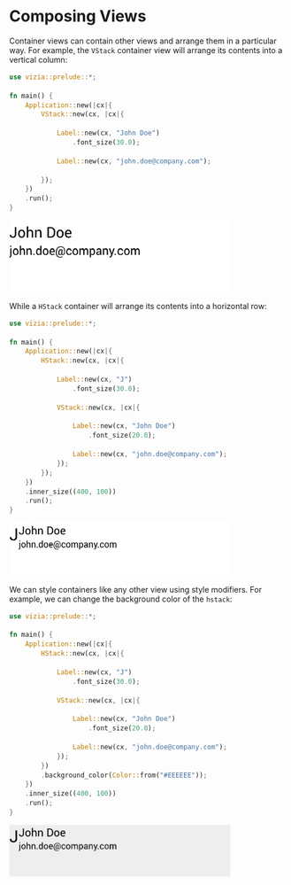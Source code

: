 # Composing Views

Container views can contain other views and arrange them in a particular way. For example, the `VStack` container view will arrange its contents into a vertical column:

```rust
use vizia::prelude::*;

fn main() {
    Application::new(|cx|{
        VStack::new(cx, |cx|{
            
            Label::new(cx, "John Doe")
                .font_size(30.0);
            
            Label::new(cx, "john.doe@company.com");

        });
    })
    .run();
}
```
<img src="../img/vstack.png" alt="" width="400"/>

While a `HStack` container will arrange its contents into a horizontal row:

```rust
use vizia::prelude::*;

fn main() {
    Application::new(|cx|{
        HStack::new(cx, |cx|{
            
            Label::new(cx, "J")
                .font_size(30.0);
            
            VStack::new(cx, |cx|{
    
                Label::new(cx, "John Doe")
                    .font_size(20.0);
                
                Label::new(cx, "john.doe@company.com");
            });
        });
    })
    .inner_size((400, 100))
    .run();
}
```

<img src="../img/hstack.png" alt="" width="400"/>

We can style containers like any other view using style modifiers. For example, we can change the background color of the `hstack`:

```rust
use vizia::prelude::*;

fn main() {
    Application::new(|cx|{
        HStack::new(cx, |cx|{
            
            Label::new(cx, "J")
                .font_size(30.0);
            
            VStack::new(cx, |cx|{
    
                Label::new(cx, "John Doe")
                    .font_size(20.0);
                
                Label::new(cx, "john.doe@company.com");
            });
        })
        .background_color(Color::from("#EEEEEE"));
    })
    .inner_size((400, 100))
    .run();
}
```

<img src="../img/background_color.png" alt="" width="400"/>

<!-- The last argument to a container view is a closure with a `cx` argument, allowing for sub-views to be built into the container.

## The Event Loop

The concept of the view tree is important to understand when considering the flow of data and the order that operations occur.

A GUI application runs in a loop, called the event loop. Each cycle of the loop a number of Vizia systems run on the view tree, or parts of it, to update the UI. 

For example, each cycle, the application does the following: 

 - Process incoming events from the OS or from views
 - Determine changes in application data
 - Propagate changes to views bound to application data
 - Determine the styling and layout of views
 - Render the views to the screen. 
 
Some of these systems use caching to avoid running every cycle or run on only parts of the view tree. Additionally, this is not a full description of all of the systems that can run on the view each cycle. 

## The View Tree
Composing views together forms a tree, where each view has a single parent and zero or more children.

```rust
Application::new(|cx|{
    HStack::new(cx, |cx|{
        Label::new(cx, "Hello");
        Label::new(cx, "World");
    });
})
.run();
```

For example, for the code above the view tree can be depicted with the following diagram:

![Diagram of a basic view tree depicting a Window view with a child HStack view with two child Label views.](../img/basic_tree.svg) -->

